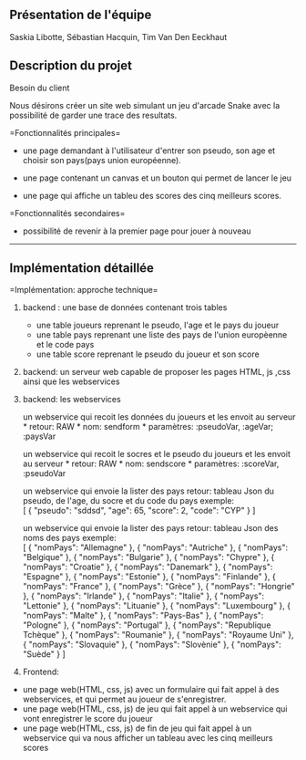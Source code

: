Présentation de l'équipe
------------------------

Saskia Libotte, Sébastian Hacquin, Tim Van Den Eeckhaut

Description du projet
-------------------------

Besoin du client

Nous désirons créer un site web simulant un jeu d'arcade Snake avec 
la possibilité de garder une trace des resultats.

=Fonctionnalités principales=

* une page demandant à l'utilisateur d'entrer son pseudo, son age et 
  choisir son pays(pays union européenne). 

* une page contenant un canvas et un bouton qui permet de lancer 
  le jeu 

* une page qui affiche un tableu des scores des cinq meilleurs 
  scores. 

=Fonctionnalités secondaires=

* possibilité de revenir à la premier page pour jouer à nouveau 
---------------------------------------------------------------------

Implémentation détaillée 
-------------------------

=Implémentation: approche technique=

1. backend : une base de données contenant trois tables

	* une table joueurs reprenant le pseudo, l'age et le pays du joueur
	* une table pays reprenant une liste des pays de l'union europèenne et le code pays 
	* une table score reprenant le pseudo du joueur et son score

2. backend: un serveur web capable de proposer les pages HTML, js ,css ainsi que les webservices
 
3. backend: les webservices 

	un webservice qui recoit les données du joueurs et les envoit au serveur
		* retour: RAW
		* nom: sendform
		* paramètres: :pseudoVar, :ageVar; :paysVar

	un webservice qui recoit le socres et le pseudo du joueurs et les envoit au serveur
		* retour: RAW
		* nom: sendscore
		* paramètres: :scoreVar, :pseudoVar
	
	un webservice qui envoie la lister des pays 
		retour: tableau Json du pseudo, de l'age, du socre et du code du pays 
		exemple:  
			[
    				{
        				"pseudo": "sddsd",
        				"age": 65,
        				"score": 2,
       					 "code": "CYP"
    				}
			]

	
	un webservice qui envoie la lister des pays 
		retour: tableau Json des noms des pays
		exemple:  
			[
    				{
       					"nomPays": "Allemagne"
    				},
    				{
        				"nomPays": "Autriche"
    				},
   				{
        				"nomPays": "Belgique"
    				},
    				{
        				"nomPays": "Bulgarie"
    				},
    				{
        				"nomPays": "Chypre"
    				},
    				{
        				"nomPays": "Croatie"
    				},
   				{
        				"nomPays": "Danemark"
    				},
    				{
        				"nomPays": "Espagne"
    				},
    				{
        				"nomPays": "Estonie"
    				},
    				{
        				"nomPays": "Finlande"
   				},
    				{
        				"nomPays": "France"
    				},
    				{
        				"nomPays": "Grèce"
    				},
    				{
        				"nomPays": "Hongrie"
    				},
    				{
        				"nomPays": "Irlande"
    				},
    				{
        				"nomPays": "Italie"
    				},
    				{
        				"nomPays": "Lettonie"
   				},
    				{
        				"nomPays": "Lituanie"
    				},
    				{
        				"nomPays": "Luxembourg"
    				},
   				{
        				"nomPays": "Malte"
    				},
    				{
        				"nomPays": "Pays-Bas"
    				},
    				{
        				"nomPays": "Pologne"
    				},
    				{
        				"nomPays": "Portugal"
    				},
    				{
        				"nomPays": "Republique Tchèque"
    				},
    				{
        				"nomPays": "Roumanie"
    				},
    				{
        				"nomPays": "Royaume Uni"
    				},
    				{
        				"nomPays": "Slovaquie"
    				},
    				{
        				"nomPays": "Slovènie"
    				},
    				{
        				"nomPays": "Suède"
    				}
			]


	
4. Frontend: 
 - une page web(HTML, css, js) avec un formulaire qui fait appel à des webservices, et qui permet au 
	joueur de s'enregistrer. 
- une page web(HTML, css, js) de jeu qui fait appel à un webservice qui vont enregistrer le score du joueur
- une page web(HTML, css, js) de fin de jeu qui fait appel à un webservice qui va nous afficher un tableau 
	avec les cinq meilleurs scores
